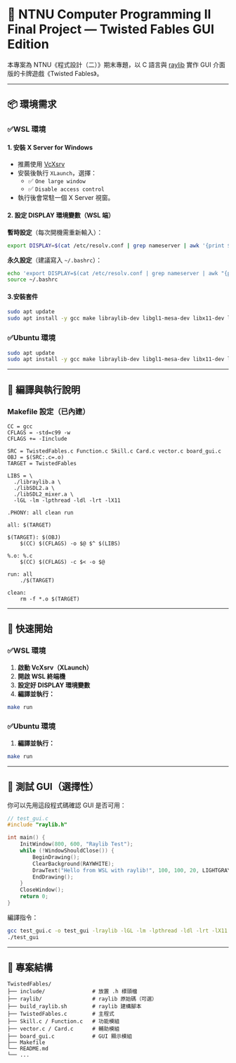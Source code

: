 # 🧠 NTNU Computer Programming II Final Project — Twisted Fables GUI Edition

本專案為 NTNU《程式設計（二）》期末專題，以 C 語言與 [raylib](https://www.raylib.com/) 實作 GUI 介面版的卡牌遊戲《Twisted Fables》。

---

## 📦 環境需求

### ✅WSL 環境

#### 1. 安裝 X Server for Windows
- 推薦使用 [VcXsrv](https://sourceforge.net/projects/vcxsrv/)
- 安裝後執行 `XLaunch`，選擇：
  - ✅ `One large window`
  - ✅ `Disable access control`
- 執行後會常駐一個 X Server 視窗。

#### 2. 設定 DISPLAY 環境變數（WSL 端）

**暫時設定**（每次開機需重新輸入）：
```bash
export DISPLAY=$(cat /etc/resolv.conf | grep nameserver | awk '{print $2}'):0
```

**永久設定**（建議寫入 `~/.bashrc`）：
```bash
echo 'export DISPLAY=$(cat /etc/resolv.conf | grep nameserver | awk "{print \$2}"):0' >> ~/.bashrc
source ~/.bashrc
```

#### 3.安裝套件 
```bash
sudo apt update
sudo apt install -y gcc make libraylib-dev libgl1-mesa-dev libx11-dev libpthread-stubs0-dev
```

### ✅Ubuntu 環境

```bash
sudo apt update
sudo apt install -y gcc make libraylib-dev libgl1-mesa-dev libx11-dev libpthread-stubs0-dev
```

---

## 🔧 編譯與執行說明

### Makefile 設定（已內建）

```make
CC = gcc
CFLAGS = -std=c99 -w
CFLAGS += -Iinclude

SRC = TwistedFables.c Function.c Skill.c Card.c vector.c board_gui.c
OBJ = $(SRC:.c=.o)
TARGET = TwistedFables

LIBS = \
  ./libraylib.a \
  ./libSDL2.a \
  ./libSDL2_mixer.a \
  -lGL -lm -lpthread -ldl -lrt -lX11

.PHONY: all clean run

all: $(TARGET)

$(TARGET): $(OBJ)
	$(CC) $(CFLAGS) -o $@ $^ $(LIBS)

%.o: %.c
	$(CC) $(CFLAGS) -c $< -o $@

run: all
	./$(TARGET)

clean:
	rm -f *.o $(TARGET)
```

---

## 🚀 快速開始
### ✅WSL 環境
1. **啟動 VcXsrv（XLaunch）**
2. **開啟 WSL 終端機**
3. **設定好 DISPLAY 環境變數**
4. **編譯並執行：**

```bash
make run
```
### ✅Ubuntu 環境
1. **編譯並執行：**
```bash
make run
```

---

## 🧪 測試 GUI（選擇性）

你可以先用這段程式碼確認 GUI 是否可用：

```c
// test_gui.c
#include "raylib.h"

int main() {
    InitWindow(800, 600, "Raylib Test");
    while (!WindowShouldClose()) {
        BeginDrawing();
        ClearBackground(RAYWHITE);
        DrawText("Hello from WSL with raylib!", 100, 100, 20, LIGHTGRAY);
        EndDrawing();
    }
    CloseWindow();
    return 0;
}
```

編譯指令：

```bash
gcc test_gui.c -o test_gui -lraylib -lGL -lm -lpthread -ldl -lrt -lX11
./test_gui
```

---

## 📂 專案結構

```
TwistedFables/
├── include/               # 放置 .h 標頭檔
├── raylib/                # raylib 原始碼（可選）
├── build_raylib.sh        # raylib 建構腳本
├── TwistedFables.c        # 主程式
├── Skill.c / Function.c   # 功能模組
├── vector.c / Card.c      # 輔助模組
├── board_gui.c            # GUI 顯示模組
├── Makefile
└── README.md
└── ...
```